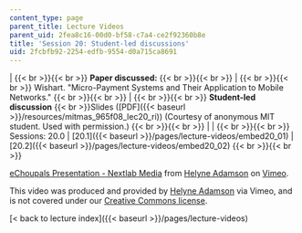```yaml
---
content_type: page
parent_title: Lecture Videos
parent_uid: 2fea8c16-00d0-bf58-c7a4-ce2f92360b8e
title: 'Session 20: Student-led discussions'
uid: 2fcbfb92-2254-edfb-9554-d0a715ca8691
---
```


|  {{< br >}}{{< br >}} **Paper discussed:** {{< br >}}{{< br >}}  |  {{< br >}}{{< br >}} Wishart. "Micro-Payment Systems and Their Application to Mobile Networks." {{< br >}}{{< br >}}  |  {{< br >}}{{< br >}} **Student-led discussion**  {{< br >}}Slides ([PDF]({{< baseurl >}}/resources/mitmas_965f08_lec20_ri)) (Courtesy of anonymous MIT student. Used with permission.) {{< br >}}{{< br >}}  |
|  {{< br >}}{{< br >}} Sessions: 20.0 &#124; [20.1]({{< baseurl >}}/pages/lecture-videos/embed20_01) &#124; [20.2]({{< baseurl >}}/pages/lecture-videos/embed20_02) {{< br >}}{{< br >}}  

[eChoupals Presentation - Nextlab Media](https://vimeo.com/2324984) from [Helyne Adamson](https://vimeo.com/2324984) on [Vimeo](https://vimeo.com).

This video was produced and provided by [Helyne Adamson](http://vimeo.com/helyneadamson) via Vimeo, and is not covered under our [Creative Commons license](/terms/#cc).

[< back to lecture index]({{< baseurl >}}/pages/lecture-videos)